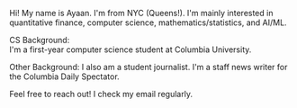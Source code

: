 Hi! My name is Ayaan. I'm from NYC (Queens!). I'm mainly interested in 
quantitative finance, computer science, mathematics/statistics, and AI/ML. 

CS Background:   
I'm a first-year computer science student at Columbia University.   

Other Background: 
I also am a student journalist. 
I'm a staff news writer for the Columbia Daily Spectator.  

Feel free to reach out! I check my email regularly. 
